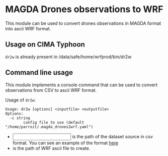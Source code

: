 # MAGDA Drones observations to WRF


This module can be used to convert drones observations in MAGDA format into ascii
WRF format.

## Usage on CIMA Typhoon

`dr2w` is already present in /data/safe/home/wrfprod/bin/dr2w

## Command line usage

This module implements a console command
that can be used to convert observations from
CSV to ascii WRF format.

Usage of `dr2w`:

```
Usage: dr2w [options] <inputfile> <outputfile>
Options:
  -c string
        config file to use (default "/home/parroit/.magda_drones2wrf.yaml")

```

* <input file> is the path of the dataset source in csv format. You can see an example of the format [here](magda_drones2wrf/fixtures/source.csv)
* <output file> is the path of WRF ascii file to create.